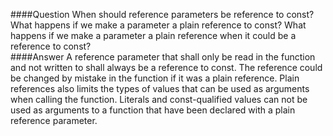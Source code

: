 ####Question
When should reference parameters be reference to const? What happens if we make a parameter a plain reference to const? What happens if we make a parameter a plain reference when it could be a reference to const?  
####Answer
A reference parameter that shall only be read in the function and not written to shall always be a reference to const. The reference could be changed by mistake in the function if it was a plain reference. Plain references also limits the types of values that can be used as arguments when calling the function. Literals and const-qualified values can not be used as arguments to a function that have been declared with a plain reference parameter.  
